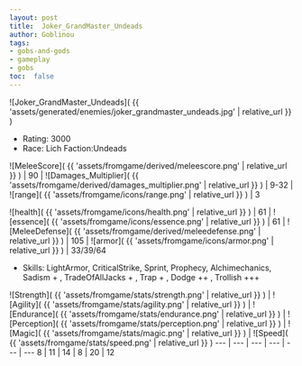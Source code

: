 ```yaml
---
layout: post
title:  Joker_GrandMaster_Undeads
author: Goblinou
tags:
- gobs-and-gods
- gameplay
- gobs
toc:  false
---
```


![Joker_GrandMaster_Undeads]( {{ 'assets/generated/enemies/joker_grandmaster_undeads.jpg' | relative_url }} )
- Rating: 3000
- Race: Lich  Faction:Undeads

![MeleeScore]( {{ 'assets/fromgame/derived/meleescore.png' | relative_url }} ) | 90 | ![Damages_Multiplier]( {{ 'assets/fromgame/derived/damages_multiplier.png' | relative_url }} ) | 9-32 | ![range]( {{ 'assets/fromgame/icons/range.png' | relative_url }} ) | 3


![health]( {{ 'assets/fromgame/icons/health.png' | relative_url }} ) | 61 | ![essence]( {{ 'assets/fromgame/icons/essence.png' | relative_url }} ) | 61 | ![MeleeDefense]( {{ 'assets/fromgame/derived/meleedefense.png' | relative_url }} ) | 105 | ![armor]( {{ 'assets/fromgame/icons/armor.png' | relative_url }} ) | 33/39/64

* Skills: LightArmor, CriticalStrike, Sprint, Prophecy, Alchimechanics, Sadism + , TradeOfAllJacks + , Trap + , Dodge ++ , Trollish +++ 

![Strength]( {{ 'assets/fromgame/stats/strength.png' | relative_url }} ) | ![Agility]( {{ 'assets/fromgame/stats/agility.png' | relative_url }} ) | ![Endurance]( {{ 'assets/fromgame/stats/endurance.png' | relative_url }} ) | ![Perception]( {{ 'assets/fromgame/stats/perception.png' | relative_url }} ) | ![Magic]( {{ 'assets/fromgame/stats/magic.png' | relative_url }} ) | ![Speed]( {{ 'assets/fromgame/stats/speed.png' | relative_url }} )
--- | --- | --- | --- | --- | ---
8 | 11 | 14 | 8 | 20 | 12
